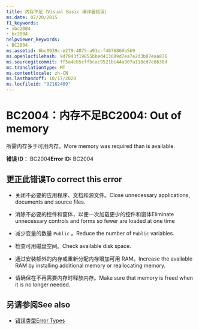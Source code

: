 ```yaml
---
title: 内存不足（Visual Basic 编译器错误）
ms.date: 07/20/2015
f1_keywords:
- vbc2004
- bc2004
helpviewer_keywords:
- BC2004
ms.assetid: 6bc0939c-e279-4875-a91c-f4076860b5b9
ms.openlocfilehash: 9d7843f19855bbed413699d7ea7e2d3b87eaa876
ms.sourcegitcommit: ff5a4eb5cffbcac9521bc44a907a118cd7e8638d
ms.translationtype: MT
ms.contentlocale: zh-CN
ms.lasthandoff: 10/17/2020
ms.locfileid: "92162409"
---
```

# <a name="bc2004-out-of-memory"></a><span data-ttu-id="d960e-102">BC2004：内存不足</span><span class="sxs-lookup"><span data-stu-id="d960e-102">BC2004: Out of memory</span></span>

<span data-ttu-id="d960e-103">所需内存多于可用内存。</span><span class="sxs-lookup"><span data-stu-id="d960e-103">More memory was required than is available.</span></span>

 <span data-ttu-id="d960e-104">**错误 ID：** BC2004</span><span class="sxs-lookup"><span data-stu-id="d960e-104">**Error ID:** BC2004</span></span>

## <a name="to-correct-this-error"></a><span data-ttu-id="d960e-105">更正此错误</span><span class="sxs-lookup"><span data-stu-id="d960e-105">To correct this error</span></span>

- <span data-ttu-id="d960e-106">关闭不必要的应用程序、文档和源文件。</span><span class="sxs-lookup"><span data-stu-id="d960e-106">Close unnecessary applications, documents and source files.</span></span>

- <span data-ttu-id="d960e-107">消除不必要的控件和窗体，以便一次加载更少的控件和窗体</span><span class="sxs-lookup"><span data-stu-id="d960e-107">Eliminate unnecessary controls and forms so fewer are loaded at one time</span></span>

- <span data-ttu-id="d960e-108">减少变量的数量 `Public` 。</span><span class="sxs-lookup"><span data-stu-id="d960e-108">Reduce the number of `Public` variables.</span></span>

- <span data-ttu-id="d960e-109">检查可用磁盘空间。</span><span class="sxs-lookup"><span data-stu-id="d960e-109">Check available disk space.</span></span>

- <span data-ttu-id="d960e-110">通过安装额外的内存或重新分配内存增加可用 RAM。</span><span class="sxs-lookup"><span data-stu-id="d960e-110">Increase the available RAM by installing additional memory or reallocating memory.</span></span>

- <span data-ttu-id="d960e-111">请确保在不再需要内存时释放内存。</span><span class="sxs-lookup"><span data-stu-id="d960e-111">Make sure that memory is freed when it is no longer needed.</span></span>

## <a name="see-also"></a><span data-ttu-id="d960e-112">另请参阅</span><span class="sxs-lookup"><span data-stu-id="d960e-112">See also</span></span>

- [<span data-ttu-id="d960e-113">错误类型</span><span class="sxs-lookup"><span data-stu-id="d960e-113">Error Types</span></span>](../../programming-guide/language-features/error-types.md)
